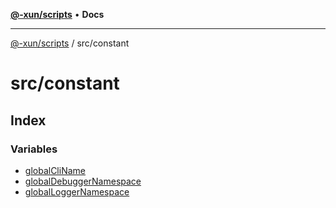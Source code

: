 [**@-xun/scripts**](../../README.md) • **Docs**

***

[@-xun/scripts](../../README.md) / src/constant

# src/constant

## Index

### Variables

- [globalCliName](variables/globalCliName.md)
- [globalDebuggerNamespace](variables/globalDebuggerNamespace.md)
- [globalLoggerNamespace](variables/globalLoggerNamespace.md)
